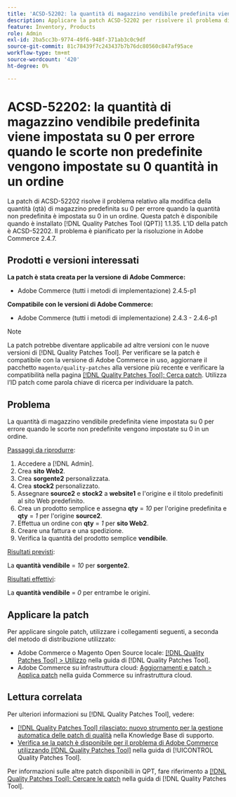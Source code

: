 ```yaml
---
title: 'ACSD-52202: la quantità di magazzino vendibile predefinita viene impostata su 0 per errore quando le scorte non predefinite vengono impostate su 0 per ordine'
description: Applicare la patch ACSD-52202 per risolvere il problema di Adobe Commerce in cui una quantità di magazzino predefinita vendibile cambia a 0 per errore quando le scorte non predefinite sono impostate su 0 quantità in un ordine.
feature: Inventory, Products
role: Admin
exl-id: 2ba5cc3b-9774-49f6-948f-371ab3c0c9df
source-git-commit: 81c78439f7c243437b7b76dc80560c847af95ace
workflow-type: tm+mt
source-wordcount: '420'
ht-degree: 0%

---
```


# ACSD-52202: la quantità di magazzino vendibile predefinita viene impostata su 0 per errore quando le scorte non predefinite vengono impostate su 0 quantità in un ordine

La patch di ACSD-52202 risolve il problema relativo alla modifica della quantità (qtà) di magazzino predefinita su 0 per errore quando la quantità non predefinita è impostata su 0 in un ordine. Questa patch è disponibile quando è installato [!DNL Quality Patches Tool (QPT)] 1.1.35. L’ID della patch è ACSD-52202. Il problema è pianificato per la risoluzione in Adobe Commerce 2.4.7.

## Prodotti e versioni interessati

**La patch è stata creata per la versione di Adobe Commerce:**

* Adobe Commerce (tutti i metodi di implementazione) 2.4.5-p1

**Compatibile con le versioni di Adobe Commerce:**

* Adobe Commerce (tutti i metodi di implementazione) 2.4.3 - 2.4.6-p1

>[!NOTE]
>
>La patch potrebbe diventare applicabile ad altre versioni con le nuove versioni di [!DNL Quality Patches Tool]. Per verificare se la patch è compatibile con la versione di Adobe Commerce in uso, aggiornare il pacchetto `magento/quality-patches` alla versione più recente e verificare la compatibilità nella pagina [[!DNL Quality Patches Tool]: Cerca patch](https://experienceleague.adobe.com/tools/commerce-quality-patches/index.html?lang=it). Utilizza l’ID patch come parola chiave di ricerca per individuare la patch.

## Problema

La quantità di magazzino vendibile predefinita viene impostata su 0 per errore quando le scorte non predefinite vengono impostate su 0 in un ordine.

<u>Passaggi da riprodurre</u>:

1. Accedere a [!DNL Admin].
1. Crea **sito Web2**.
1. Crea **sorgente2** personalizzata.
1. Crea **stock2** personalizzato.
1. Assegnare **source2** e **stock2** a **website1** e l&#39;origine e il titolo predefiniti al sito Web predefinito.
1. Crea un prodotto semplice e assegna **qty** = *10* per l&#39;origine predefinita e **qty** = *1* per l&#39;origine **source2**.
1. Effettua un ordine con **qty** = *1* per **sito Web2**.
1. Creare una fattura e una spedizione.
1. Verifica la quantità del prodotto semplice **vendibile**.

<u>Risultati previsti</u>:

La **quantità vendibile** = *10* per **sorgente2**.

<u>Risultati effettivi</u>:

La **quantità vendibile** = *0* per entrambe le origini.

## Applicare la patch

Per applicare singole patch, utilizzare i collegamenti seguenti, a seconda del metodo di distribuzione utilizzato:

* Adobe Commerce o Magento Open Source locale: [[!DNL Quality Patches Tool] > Utilizzo](/help/tools/quality-patches-tool/usage.md) nella guida di [!DNL Quality Patches Tool].
* Adobe Commerce su infrastruttura cloud: [Aggiornamenti e patch > Applica patch](https://experienceleague.adobe.com/docs/commerce-cloud-service/user-guide/develop/upgrade/apply-patches.html?lang=it) nella guida Commerce su infrastruttura cloud.

## Lettura correlata

Per ulteriori informazioni su [!DNL Quality Patches Tool], vedere:

* [[!DNL Quality Patches Tool] rilasciato: nuovo strumento per la gestione automatica delle patch di qualità](https://experienceleague.adobe.com/it/docs/commerce-knowledge-base/kb/announcements/commerce-announcements/magento-quality-patches-released-new-tool-to-self-serve-quality-patches) nella Knowledge Base di supporto.
* [Verifica se la patch è disponibile per il problema di Adobe Commerce utilizzando  [!DNL Quality Patches Tool]](/help/tools/quality-patches-tool/patches-available-in-qpt/check-patch-for-magento-issue-with-magento-quality-patches.md) nella guida di [!UICONTROL Quality Patches Tool].


Per informazioni sulle altre patch disponibili in QPT, fare riferimento a [[!DNL Quality Patches Tool]: Cercare le patch](https://experienceleague.adobe.com/tools/commerce-quality-patches/index.html?lang=it) nella guida di [!DNL Quality Patches Tool].

